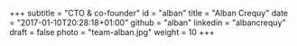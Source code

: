 +++
subtitle = "CTO & co-founder"
id = "alban"
title = "Alban Crequy"
date = "2017-01-10T20:28:18+01:00"
github = "alban"
linkedin = "albancrequy"
draft = false
photo = "team-alban.jpg"
weight = 10
+++